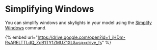 # Simplifying Windows

You can simplify windows and skylights in your model using the [Simplify Windows](../commands/#simplify-windows) command.

{% embed url="https://drive.google.com/open?id=1_jHDm-RsARELTTLdQ_ZcB1TY1ZMUZ1XL&usp=drive_fs" %}
